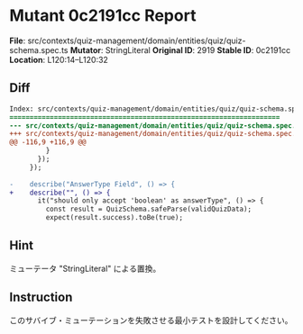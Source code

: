 # Mutant 0c2191cc Report

**File**: src/contexts/quiz-management/domain/entities/quiz/quiz-schema.spec.ts
**Mutator**: StringLiteral
**Original ID**: 2919
**Stable ID**: 0c2191cc
**Location**: L120:14–L120:32

## Diff

```diff
Index: src/contexts/quiz-management/domain/entities/quiz/quiz-schema.spec.ts
===================================================================
--- src/contexts/quiz-management/domain/entities/quiz/quiz-schema.spec.ts	original
+++ src/contexts/quiz-management/domain/entities/quiz/quiz-schema.spec.ts	mutated #2919
@@ -116,9 +116,9 @@
         }
       });
     });
 
-    describe("AnswerType Field", () => {
+    describe("", () => {
       it("should only accept 'boolean' as answerType", () => {
         const result = QuizSchema.safeParse(validQuizData);
         expect(result.success).toBe(true);
```

## Hint

ミューテータ "StringLiteral" による置換。

## Instruction

このサバイブ・ミューテーションを失敗させる最小テストを設計してください。
